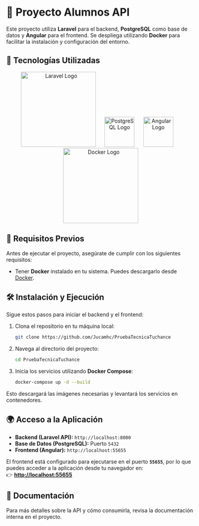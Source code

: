 # 📌 Proyecto Alumnos API

Este proyecto utiliza **Laravel** para el backend, **PostgreSQL** como base de datos y **Angular** para el frontend. Se despliega utilizando **Docker** para facilitar la instalación y configuración del entorno.

## 🚀 Tecnologías Utilizadas

<p align="center">
  <img src="https://raw.githubusercontent.com/laravel/art/master/logo-lockup/5%20SVG/2%20CMYK/1%20Full%20Color/laravel-logolockup-cmyk-red.svg" width="200" alt="Laravel Logo">
  &nbsp;&nbsp;&nbsp;&nbsp;
  <img src="https://upload.wikimedia.org/wikipedia/commons/2/29/Postgresql_elephant.svg" width="80" alt="PostgreSQL Logo">
  &nbsp;&nbsp;&nbsp;&nbsp;
  <img src="https://upload.wikimedia.org/wikipedia/commons/c/cf/Angular_full_color_logo.svg" width="80" alt="Angular Logo">
  &nbsp;&nbsp;&nbsp;&nbsp;
  <img src="https://upload.wikimedia.org/wikipedia/commons/4/4e/Docker_%28container_engine%29_logo.svg" width="200" alt="Docker Logo">
</p>


## 📌 Requisitos Previos

Antes de ejecutar el proyecto, asegúrate de cumplir con los siguientes requisitos:
- Tener **Docker** instalado en tu sistema. Puedes descargarlo desde [Docker](https://www.docker.com/get-started/).

## 🛠️ Instalación y Ejecución

Sigue estos pasos para iniciar el backend y el frontend:

1. Clona el repositorio en tu máquina local:
   ```sh
   git clone https://github.com/Jucamhc/PruebaTecnicaTuchance
   ```
2. Navega al directorio del proyecto:
   ```sh
   cd PruebaTecnicaTuchance
   ```
3. Inicia los servicios utilizando **Docker Compose**:
   ```sh
   docker-compose up -d --build
   ```

Esto descargará las imágenes necesarias y levantará los servicios en contenedores.

## 🌍 Acceso a la Aplicación

- **Backend (Laravel API):** `http://localhost:8000`
- **Base de Datos (PostgreSQL):** Puerto `5432`
- **Frontend (Angular):** `http://localhost:55655`

El frontend está configurado para ejecutarse en el puerto **`55655`**, por lo que puedes acceder a la aplicación desde tu navegador en:  
👉 **[http://localhost:55655](http://localhost:55655)**

## 📄 Documentación

Para más detalles sobre la API y cómo consumirla, revisa la documentación interna en el proyecto.

